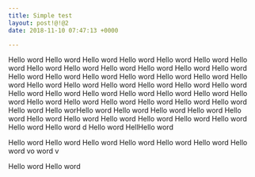 ```yaml
---
title: Simple test
layout: post!@!@2
date: 2018-11-10 07:47:13 +0000

---
```

Hello word Hello word Hello word Hello word Hello word Hello word Hello word Hello word Hello word Hello word Hello word Hello word Hello word Hello word Hello word Hello word Hello word Hello word Hello word Hello word Hello word Hello word Hello word Hello word Hello word Hello word Hello word Hello word Hello word Hello word Hello word Hello word Hello word Hello word Hello word Hello word Hello word Hello word Hello word Hello word Hello worHello word Hello word Hello word Hello word Hello word Hello word Hello word Hello word Hello word Hello word Hello word Hello word Hello word d Hello word HellHello word 

Hello word Hello word Hello word Hello word Hello word Hello word Hello word vo word v

Hello word Hello word 